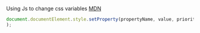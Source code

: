 Using Js to change css variables [MDN](https://developer.mozilla.org/en-US/docs/Web/API/CSSStyleDeclaration/setProperty)

```js
document.documentElement.style.setProperty(propertyName, value, priority);
);
```